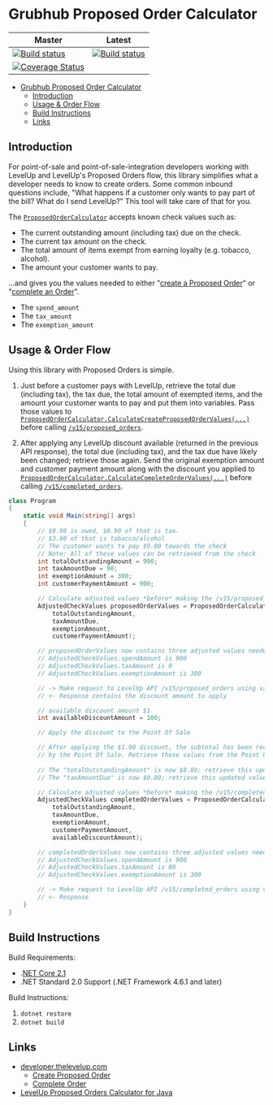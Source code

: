 # Grubhub Proposed Order Calculator

| Master | Latest |
|--------|--------|
|[![Build status](https://ci.appveyor.com/api/projects/status/jw5ugvgca1d20ke6/branch/master?svg=true)](https://ci.appveyor.com/project/LevelUpPOS/pos-library-proposedorders-csharp/branch/master)|[![Build status](https://ci.appveyor.com/api/projects/status/jw5ugvgca1d20ke6?svg=true)](https://ci.appveyor.com/project/LevelUpPOS/pos-library-proposedorders-csharp)|
|[![Coverage Status](https://coveralls.io/repos/github/TheLevelUp/pos-library-proposedorders-csharp/badge.svg?branch=master)](https://coveralls.io/github/TheLevelUp/pos-library-proposedorders-csharp?branch=master)||



- [Grubhub Proposed Order Calculator](#grubhub-proposed-order-calculator)
  - [Introduction](#introduction)
  - [Usage & Order Flow](#usage--order-flow)
  - [Build Instructions](#build-instructions)
  - [Links](#links)

## Introduction
For point-of-sale and point-of-sale-integration developers working with LevelUp and LevelUp's Proposed Orders flow, this library simplifies what a developer needs to know to create orders. Some common inbound questions include, "What happens if a customer only wants to pay part of the bill? What do I send LevelUp?" This tool will take care of that for you.

The [`ProposedOrderCalculator`](Grubhub.ProposedOrders/ProposedOrderCalculator.cs) accepts known check values such as:

- The current outstanding amount (including tax) due on the check.
- The current tax amount on the check.
- The total amount of items exempt from earning loyalty (e.g. tobacco, alcohol).
- The amount your customer wants to pay.

...and gives you the values needed to either "[create a Proposed Order](http://developer.thelevelup.com/api-reference/v15/orders-create-proposed/)" or "[complete an Order](http://developer.thelevelup.com/api-reference/v15/orders-create-completed/)".

- The `spend_amount`
- The `tax_amount`
- The `exemption_amount`

## Usage & Order Flow
Using this library with Proposed Orders is simple.

1. Just before a customer pays with LevelUp, retrieve the total due (including tax), the tax due, the total amount of exempted items, and the amount your customer wants to pay and put them into variables. Pass those values to [`ProposedOrderCalculator.CalculateCreateProposedOrderValues(...)`](Grubhub.ProposedOrders/ProposedOrderCalculator.cs#L54) before calling [`/v15/proposed_orders`](http://developer.thelevelup.com/api-reference/v15/orders-create-proposed/).

2. After applying any LevelUp discount available (returned in the previous API response), the total due (including tax), and the tax due have likely been changed; retrieve those again. Send the original exemption amount and customer payment amount along with the discount you applied to [`ProposedOrderCalculator.CalculateCompleteOrderValues(...)`](Grubhub.ProposedOrders/ProposedOrderCalculator.cs#L83) before calling [`/v15/completed_orders`](http://developer.thelevelup.com/api-reference/v15/orders-create-completed/).

```csharp
class Program
{
    static void Main(string[] args)
    {
        // $9.90 is owed, $0.90 of that is tax.
        // $3.00 of that is tobacco/alcohol
        // The customer wants to pay $9.00 towards the check
        // Note: All of these values can be retrieved from the check
        int totalOutstandingAmount = 990;
        int taxAmountDue = 90;
        int exemptionAmount = 300;
        int customerPaymentAmount = 900;

        // Calculate adjusted values *before* making the /v15/proposed_orders request
        AdjustedCheckValues proposedOrderValues = ProposedOrderCalculator.CalculateCreateProposedOrderValues(
            totalOutstandingAmount,
            taxAmountDue,
            exemptionAmount,
            customerPaymentAmount);

        // proposedOrderValues now contains three adjusted values needed for /v15/proposed_orders
        // AdjustedCheckValues.spendAmount is 900
        // AdjustedCheckValues.taxAmount is 0
        // AdjustedCheckValues.exemptionAmount is 300

        // -> Make request to LevelUp API /v15/proposed_orders using values within proposedOrderValues
        // <- Response contains the discount amount to apply

        // available discount amount $1
        int availableDiscountAmount = 100;

        // Apply the discount to the Point Of Sale

        // After applying the $1.00 discount, the subtotal has been reduced and the tax amount is recalculated 
        // by the Point Of Sale. Retrieve those values from the Point Of Sale again.
        
        // The "totalOutstandingAmount" is now $8.80; retrieve this updated value from the check 
        // The "taxAmountDue" is now $0.80; retrieve this updated value from the check

        // Calculate adjusted values *before* making the /v15/completed_orders request
        AdjustedCheckValues completedOrderValues = ProposedOrderCalculator.CalculateCompleteOrderValues(
            totalOutstandingAmount,
            taxAmountDue,
            exemptionAmount,
            customerPaymentAmount,
            availableDiscountAmount);

        // completedOrderValues now contains three adjusted values needed for /v15/completed_orders
        // AdjustedCheckValues.spendAmount is 900
        // AdjustedCheckValues.taxAmount is 80
        // AdjustedCheckValues.exemptionAmount is 300

        // -> Make request to LevelUp API /v15/completed_orders using values within completedOrderValues
        // <- Response
    }
}
```

## Build Instructions
Build Requirements:
- .[NET Core 2.1](https://www.microsoft.com/net/download/dotnet-core/2.1)
- .NET Standard 2.0 Support (.NET Framework 4.6.1 and later)

Build Instructions:
1. `dotnet restore`
2. `dotnet build`

## Links
- [developer.thelevelup.com](http://developer.thelevelup.com)
  - [Create Proposed Order](http://developer.thelevelup.com/api-reference/v15/orders-create-proposed/)
  - [Complete Order](http://developer.thelevelup.com/api-reference/v15/orders-create-completed/)
- [LevelUp Proposed Orders Calculator for Java](https://github.com/TheLevelUp/pos-proposed-orders-java)